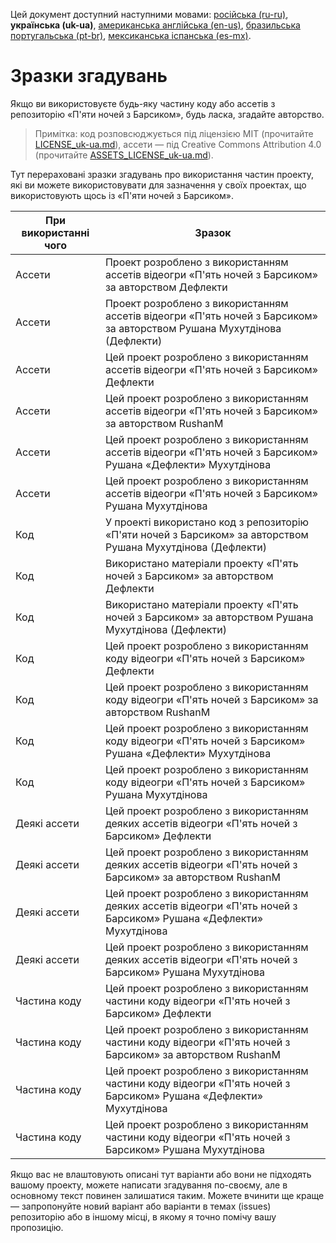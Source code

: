 Цей документ доступний наступними мовами: [російська (ru-ru)](/docs/ATTRIBUTION_ru-ru.md), **українська (uk-ua)**, [американська англійська (en-us)](/docs/ATTRIBUTION_en-us.md), [бразильська португальська (pt-br)](/docs/ATTRIBUTION_pt-br.md), [мексиканська іспанська (es-mx)](/docs/ATTRIBUTION_es-mx.md).

# Зразки згадувань

Якщо ви використовуєте будь-яку частину коду або ассетів з репозиторію «П'яти ночей з Барсиком», будь ласка, згадайте авторство.

> Примітка: код розповсюджується під ліцензією MIT (прочитайте [LICENSE_uk-ua.md](/docs/LICENSE_uk-ua.md)), ассети — під Creative Commons Attribution 4.0 (прочитайте [ASSETS_LICENSE_uk-ua.md](/docs/ASSETS_LICENSE_uk-ua.md)).

Тут перераховані зразки згадувань про використання частин проекту, які ви можете використовувати для зазначення у своїх проектах, що використовують щось із «П'яти ночей з Барсиком».

| При використанні чого | Зразок |
| --- | --- |
| Ассети | Проект розроблено з використанням ассетів відеогри «П'ять ночей з Барсиком» за авторством Дефлекти |
| Ассети | Проект розроблено з використанням ассетів відеогри «П'ять ночей з Барсиком» за авторством Рушана Мухутдінова (Дефлекти) |
| Ассети | Цей проект розроблено з використанням ассетів відеогри «П'ять ночей з Барсиком» Дефлекти |
| Ассети | Цей проект розроблено з використанням ассетів відеогри «П'ять ночей з Барсиком» за авторством RushanM |
| Ассети | Цей проект розроблено з використанням ассетів відеогри «П'ять ночей з Барсиком» Рушана «Дефлекти» Мухутдінова |
| Ассети | Цей проект розроблено з використанням ассетів відеогри «П'ять ночей з Барсиком» Рушана Мухутдінова |
| Код | У проекті використано код з репозиторію «П'яти ночей з Барсиком» за авторством Рушана Мухутдінова (Дефлекти) |
| Код | Використано матеріали проекту «П'ять ночей з Барсиком» за авторством Дефлекти |
| Код | Використано матеріали проекту «П'ять ночей з Барсиком» за авторством Рушана Мухутдінова (Дефлекти) |
| Код | Цей проект розроблено з використанням коду відеогри «П'ять ночей з Барсиком» Дефлекти |
| Код | Цей проект розроблено з використанням коду відеогри «П'ять ночей з Барсиком» за авторством RushanM |
| Код | Цей проект розроблено з використанням коду відеогри «П'ять ночей з Барсиком» Рушана «Дефлекти» Мухутдінова |
| Код | Цей проект розроблено з використанням коду відеогри «П'ять ночей з Барсиком» Рушана Мухутдінова |
| Деякі ассети | Цей проект розроблено з використанням деяких ассетів відеогри «П'ять ночей з Барсиком» Дефлекти |
| Деякі ассети | Цей проект розроблено з використанням деяких ассетів відеогри «П'ять ночей з Барсиком» за авторством RushanM |
| Деякі ассети | Цей проект розроблено з використанням деяких ассетів відеогри «П'ять ночей з Барсиком» Рушана «Дефлекти» Мухутдінова |
| Деякі ассети | Цей проект розроблено з використанням деяких ассетів відеогри «П'ять ночей з Барсиком» Рушана Мухутдінова |
| Частина коду | Цей проект розроблено з використанням частини коду відеогри «П'ять ночей з Барсиком» Дефлекти |
| Частина коду | Цей проект розроблено з використанням частини коду відеогри «П'ять ночей з Барсиком» за авторством RushanM |
| Частина коду | Цей проект розроблено з використанням частини коду відеогри «П'ять ночей з Барсиком» Рушана «Дефлекти» Мухутдінова |
| Частина коду | Цей проект розроблено з використанням частини коду відеогри «П'ять ночей з Барсиком» Рушана Мухутдінова |

Якщо вас не влаштовують описані тут варіанти або вони не підходять вашому проекту, можете написати згадування по-своєму, але в основному текст повинен залишатися таким. Можете вчинити ще краще — запропонуйте новий варіант або варіанти в темах (issues) репозиторію або в іншому місці, в якому я точно помічу вашу пропозицію.
